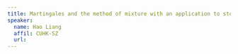 ```yaml
---
title: Martingales and the method of mixture with an application to stochastic linear bandit
speaker:
  name: Hao Liang
  affil: CUHK-SZ
  url: 
--- 
```

